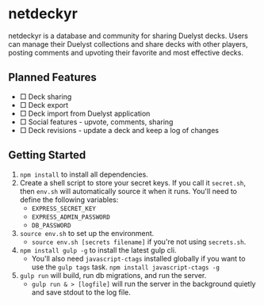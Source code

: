 netdeckyr
=========

netdeckyr is a database and community for sharing Duelyst decks. Users can manage their Duelyst collections and share decks with other players, posting comments and upvoting their favorite and most effective decks.

## Planned Features

* □ Deck sharing
* □ Deck export
* □ Deck import from Duelyst application
* □ Social features - upvote, comments, sharing
* □ Deck revisions - update a deck and keep a log of changes

## Getting Started

1. `npm install` to install all dependencies.
2. Create a shell script to store your secret keys. If you call it `secret.sh`, then `env.sh` will automatically source it when it runs. You'll need to define the following variables:
    * `EXPRESS_SECRET_KEY`
    * `EXPRESS_ADMIN_PASSWORD`
    * `DB_PASSWORD`
3. `source env.sh` to set up the environment.
    * `source env.sh [secrets filename]` if you're not using `secrets.sh`.
4. `npm install gulp -g` to install the latest gulp cli.
    * You'll also need `javascript-ctags` installed globally if you want to use the `gulp tags` task. `npm install javascript-ctags -g`
5. `gulp run` will build, run db migrations, and run the server.
    * `gulp run & > [logfile]` will run the server in the background quietly and save stdout to the log file.
